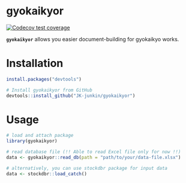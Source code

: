 # gyokaikyor
<!-- badges: start -->
[![Codecov test coverage](https://codecov.io/gh/JK-junkin/gyokaikyor/branch/master/graph/badge.svg)](https://codecov.io/gh/JK-junkin/gyokaikyor?branch=master)
<!-- badges: end -->

**`gyokaikyor`** allows you easier document-building for gyokaikyo works.


# Installation
```r
install.packages("devtools")

# Install gyokaikyor from GitHub
devtools::install_github("JK-junkin/gyokaikyor")
```

# Usage
```r
# load and attach package
library(gyokaikyor)

# read database file (!! Able to read Excel file only for now !!)
data <- gyokaikyor::read_db(path = "path/to/your/data-file.xlsx")

# alternatively, you can use stockdbr package for input data
data <- stockdbr::load_catch()
```